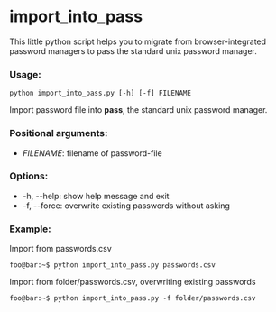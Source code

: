 # import_into_pass
This little python script helps you to migrate from browser-integrated password managers to pass the standard unix password manager.

### Usage:
```shell
python import_into_pass.py [-h] [-f] FILENAME
```

Import password file into **pass**, the standard unix password manager.

### Positional arguments:
- *FILENAME*: filename of password-file


### Options:
-   -h, --help:   show help message and exit
-   -f, --force:  overwrite existing passwords without asking

### Example:
Import from passwords.csv
```console
foo@bar:~$ python import_into_pass.py passwords.csv
```
Import from folder/passwords.csv, overwriting existing passwords
```console
foo@bar:~$ python import_into_pass.py -f folder/passwords.csv
```
